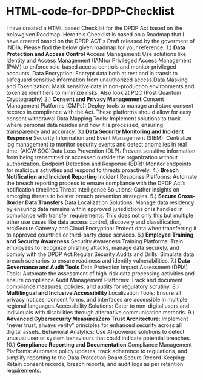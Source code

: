# HTML-code-for-DPDP-Checklist
I have created a HTML based Checklist for the DPDP Act based on the belowgiven Roadmap.
Here this Checklist is based on a Roadmap that I have created based on the DPDP ACT's Draft released by the goverment of INDIA.
Please find the below given roadmap for your reference.
1.) **Data Protection and Access Control** Access Management: Use solutions like Identity and Access Management (IAM)or Privileged Access Management (PAM) to enforce role-based access controls and monitor privileged accounts. Data Encryption: Encrypt data both at rest and in transit to safeguard sensitive information from unauthorized access.Data Masking and Tokenization: Mask sensitive data in non-production environments and tokenize identifiers to minimize risks. Also look at PQC (Post Quantum Cryptography)
2.) **Consent and Privacy Management** Consent Management Platforms (CMPs): Deploy tools to manage and store consent records in compliance with the Act. These platforms should allow for easy consent withdrawal.Data Mapping Tools: Implement solutions to track where personal data resides and how it is processed, ensuring transparency and accuracy.
3.) **Data Security Monitoring and Incident Response** Security Information and Event Management (SIEM): Centralize log management to monitor security events and detect anomalies in real time. (AICW SOC)Data Loss Prevention (DLP): Prevent sensitive information from being transmitted or accessed outside the organization without authorization. Endpoint Detection and Response (EDR): Monitor endpoints for malicious activities and respond to threats proactively.
4.) **Breach Notification and Incident Reporting** Incident Response Platforms: Automate the breach reporting process to ensure compliance with the DPDP Act’s notification timelines.Threat Intelligence Solutions: Gather insights on emerging threats to bolster breach prevention strategies.
5.) **Secure Cross-Border Data Transfers** Data Localization Solutions: Manage data residency by ensuring data remains within approved jurisdictions or is handled in compliance with transfer requirements. This does not only this but multiple other use cases like data access control, discovery and classification, etc)Secure Gateway and Cloud Encryption: Protect data when transferring it to approved countries or third-party cloud services.
6.) **Employee Training and Security Awareness** Security Awareness Training Platforms: Train employees to recognize phishing attacks, manage data securely, and comply with the DPDP Act.Regular Security Audits and Drills: Simulate data breach scenarios to ensure readiness and identify vulnerabilities.
7.) **Data Governance and Audit Tools** Data Protection Impact Assessment (DPIA) Tools: Automate the assessment of high-risk data processing activities and ensure compliance.Audit Management Platforms: Track and document compliance measures, policies, and audits for regulatory scrutiny.
8.) **Multilingual and Inclusive Accessibility** Localization Tools: Ensure all privacy notices, consent forms, and interfaces are accessible in multiple regional languages.Accessibility Solutions: Cater to non-digital users and individuals with disabilities through alternative communication methods.
9.) **Advanced Cybersecurity MeasuresZero Trust Architecture**: Implement “never trust, always verify” principles for enhanced security across all digital assets. Behavioral Analytics: Use AI-powered solutions to detect unusual user or system behaviours that could indicate potential breaches. 
10.) **Compliance Reporting and Documentation** Compliance Management Platforms: Automate policy updates, track adherence to regulations, and simplify reporting to the Data Protection Board.Secure Record-Keeping: Retain consent records, breach reports, and audit logs as per retention requirements.
